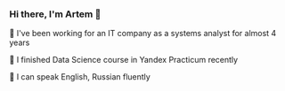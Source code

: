 ### Hi there, I'm Artem 👋
🔭 I've been working for an IT company as a systems analyst for almost 4 years

🌱 I finished Data Science course in Yandex Practicum recently

💬 I can speak English, Russian fluently
